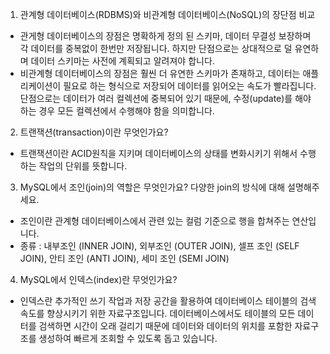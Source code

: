 1. 관계형 데이터베이스(RDBMS)와 비관계형 데이터베이스(NoSQL)의 장단점 비교

- 관게형 데이터베이스의 장점은 명확하게 정의 된 스키마, 데이터 무결성 보장하며 각 데이터를 중복없이 한번만 저장됩니다. 하지만 단점으로는 상대적으로 덜 유연하며 데이터 스키마는 사전에 계획되고 알려져야 합니다. 
- 비관계형 데이터베이스의 장점은 훨씬 더 유연한 스키마가 존재하고, 데이터는 애플리케이션이 필요로 하는 형식으로 저장되어 데이터를 읽어오는 속도가 빨라집니다. 단점으로는 데이터가 여러 컬렉션에 중복되어 있기 때문에, 수정(update)를 해야 하는 경우 모든 컬렉션에서 수행해야 함을 의미합니다. 

2. 트랜잭션(transaction)이란 무엇인가요?

- 트랜잭션이란 ACID원칙을 지키며 데이터베이스의 상태를 변화시키기 위해서 수행하는 작업의 단위를 뜻합니다.

3. MySQL에서 조인(join)의 역할은 무엇인가요? 다양한 join의 방식에 대해 설명해주세요.

- 조인이란 관계형 데이터베이스에서 관련 있는 컬럼 기준으로 행을 합쳐주는 연산입니다. 
- 종류 : 내부조인 (INNER JOIN), 외부조인 (OUTER JOIN), 셀프 조인 (SELF JOIN), 안티 조인 (ANTI JOIN), 세미 조인 (SEMI JOIN)


4. MySQL에서 인덱스(index)란 무엇인가요?

- 인덱스란 추가적인 쓰기 작업과 저장 공간을 활용하여 데이터베이스 테이블의 검색 속도를 향상시키기 위한 자료구조입니다. 데이터베이스에서도 테이블의 모든 데이터를 검색하면 시간이 오래 걸리기 때문에 데이터와 데이터의 위치를 포함한 자료구조를 생성하여 빠르게 조회할 수 있도록 돕고 있습니다.
